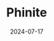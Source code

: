 ---  
layout: startup_page  
title: "Phinite"  
id: "phiniteus.com"  
permalink: "/phinitephiniteus.com07172024/"  
website: "https://www.phinite-us.com/"  
funding_round: ""  
funding_amount: "$1M"  
investors: "VentureSouth"  
about: "Phinite transforms animal farms into renewable fertilizer mines. The startup's innovative approach focuses on sustainable agriculture and resource management. Its core value proposition lies in providing an eco-friendly solution for fertilizer production."  
markets: "Agriculture, Renewable Energy, GreenTech"  
hq: "Clinton, North Carolina, United States"  
founded_year: "2016"  
linkedin: "https://www.linkedin.com/company/phinite"  
twitter: ""  
instagram: ""  
facebook: "https://www.facebook.com/PhiniteGreenTech"  
crunchbase: "https://www.crunchbase.com/organization/phinite"  
pitchbook: "https://pitchbook.com/profiles/company/319609-27"  

date_display: "17-Jul-2024"  
date: "2024-07-17"

# SEO Optimization  
meta_title: "Phinite -  Funding ($1M)"  
meta_description: "Phinite, Phinite transforms animal farms into renewable fertilizer mines. The startup's innovative approach focuses on sustainable agriculture and resource man..."  
meta_keywords: "Phinite, Agriculture, Renewable Energy, GreenTech,  funding"  
canonical_url: "https://startup.projectstartups.com/phinitephiniteus.com07172024/"  
---
